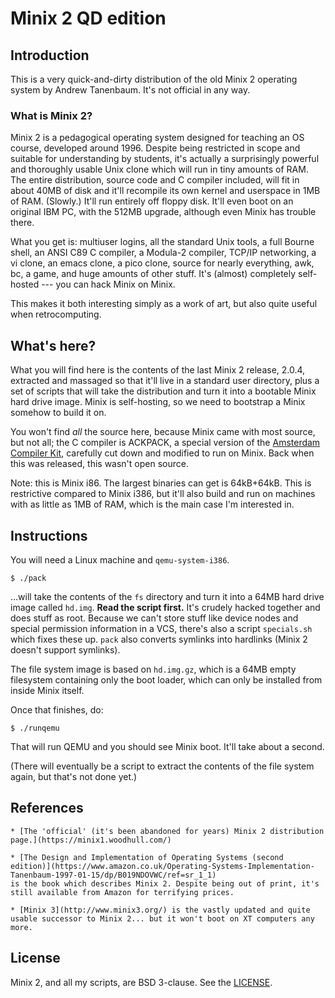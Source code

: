 # Minix 2 QD edition

## Introduction

This is a very quick-and-dirty distribution of the old Minix 2 operating
system by Andrew Tanenbaum. It's not official in any way.

### What is Minix 2?

Minix 2 is a pedagogical operating system designed for teaching an OS
course, developed around 1996. Despite being restricted in scope and
suitable for understanding by students, it's actually a surprisingly
powerful and thoroughly usable Unix clone which will run in tiny amounts of
RAM. The entire distribution, source code and C compiler included, will fit
in about 40MB of disk and it'll recompile its own kernel and userspace in
1MB of RAM. (Slowly.) It'll run entirely off floppy disk. It'll even boot on
an original IBM PC, with the 512MB upgrade, although even Minix has trouble
there.

What you get is: multiuser logins, all the standard Unix tools, a full
Bourne shell, an ANSI C89 C compiler, a Modula-2 compiler, TCP/IP
networking, a vi clone, an emacs clone, a pico clone, source for nearly
everything, awk, bc, a game, and huge amounts of other stuff. It's (almost)
completely self-hosted --- you can hack Minix on Minix.

This makes it both interesting simply as a work of art, but also quite
useful when retrocomputing.

## What's here?

What you will find here is the contents of the last Minix 2 release, 2.0.4,
extracted and massaged so that it'll live in a standard user directory, plus
a set of scripts that will take the distribution and turn it into a bootable
Minix hard drive image. Minix is self-hosting, so we need to bootstrap a
Minix somehow to build it on.

You won't find *all* the source here, because Minix came with most source,
but not all; the C compiler is ACKPACK, a special version of the [Amsterdam
Compiler Kit](http://tack.sf.net), carefully cut down and modified to run on
Minix. Back when this was released, this wasn't open source.

Note: this is Minix i86. The largest binaries can get is 64kB+64kB. This is
restrictive compared to Minix i386, but it'll also build and run on machines
with as little as 1MB of RAM, which is the main case I'm interested in.

## Instructions

You will need a Linux machine and `qemu-system-i386`.

    $ ./pack

...will take the contents of the `fs` directory and turn it into a 64MB hard
drive image called `hd.img`. **Read the script first.** It's crudely hacked
together and does stuff as root. Because we can't store stuff like device
nodes and special permission information in a VCS, there's also a script
`specials.sh` which fixes these up. `pack` also converts symlinks into
hardlinks (Minix 2 doesn't support symlinks).

The file system image is based on `hd.img.gz`, which is a 64MB empty
filesystem containing only the boot loader, which can only be installed from
inside Minix itself.

Once that finishes, do:

    $ ./runqemu

That will run QEMU and you should see Minix boot. It'll take about a second.

(There will eventually be a script to extract the contents of the file
system again, but that's not done yet.)

## References

    * [The 'official' (it's been abandoned for years) Minix 2 distribution
    page.](https://minix1.woodhull.com/)

    * [The Design and Implementation of Operating Systems (second
    edition)](https://www.amazon.co.uk/Operating-Systems-Implementation-Tanenbaum-1997-01-15/dp/B019NDOVWC/ref=sr_1_1)
    is the book which describes Minix 2. Despite being out of print, it's
    still available from Amazon for terrifying prices.

    * [Minix 3](http://www.minix3.org/) is the vastly updated and quite
    usable successor to Minix 2... but it won't boot on XT computers any
    more.

## License

Minix 2, and all my scripts, are BSD 3-clause. See the
[LICENSE](LICENSE.md).
